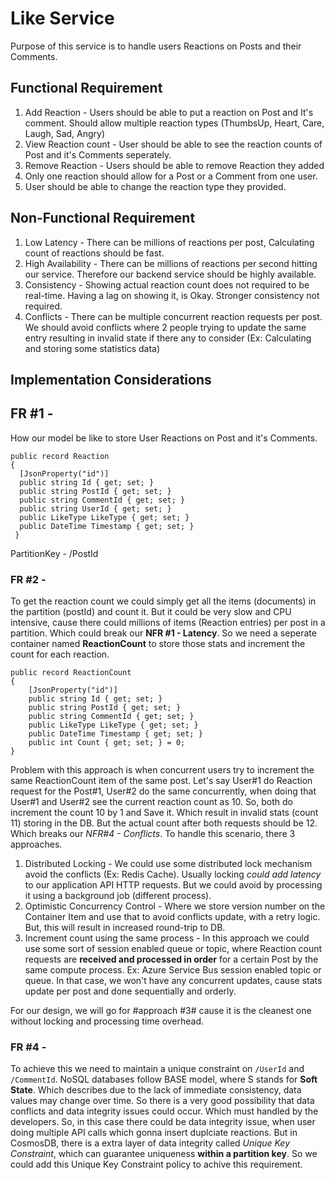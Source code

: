 # Like Service
Purpose of this service is to handle users Reactions on Posts and their Comments.

## Functional Requirement

1. Add Reaction - Users should be able to put a reaction on Post and It's comment. Should allow multiple reaction types (ThumbsUp, Heart, Care, Laugh, Sad, Angry)
2. View Reaction count - User should be able to see the reaction counts of Post and it's Comments seperately.
3. Remove Reaction - Users should be able to remove Reaction they added
4. Only one reaction should allow for a Post or a Comment from one user.
5. User should be able to change the reaction type they provided.

## Non-Functional Requirement
1. Low Latency - There can be millions of reactions per post, Calculating count of reactions should be fast. 
2. High Availability - There can be millions of reactions per second hitting our service. Therefore our backend service should be highly available.
3. Consistency - Showing actual reaction count does not required to be real-time. Having a lag on showing it, is Okay. Stronger consistency not required.
4. Conflicts - There can be multiple concurrent reaction requests per post. We should avoid conflicts where 2 people trying to update the same entry resulting in invalid state if there any to consider (Ex: Calculating and storing some statistics data)

## Implementation Considerations

## FR #1 - <br>
How our model be like to store User Reactions on Post and it's Comments.
```
public record Reaction
{
  [JsonProperty("id")]
  public string Id { get; set; }
  public string PostId { get; set; }
  public string CommentId { get; set; }
  public string UserId { get; set; }
  public LikeType LikeType { get; set; }
  public DateTime Timestamp { get; set; }
 }
```
PartitionKey - /PostId


### FR #2 - <br>
To get the reaction count we could simply get all the items (documents) in the partition (postId) and count it. But it could be very slow and CPU intensive, cause there could millions of items (Reaction entries) per post in a partition. Which could break our **NFR #1 - Latency**. So we need a seperate container named **ReactionCount** to store those stats and increment the count for each reaction. 
```
public record ReactionCount
{
    [JsonProperty("id")]
    public string Id { get; set; }
    public string PostId { get; set; }
    public string CommentId { get; set; }
    public LikeType LikeType { get; set; }
    public DateTime Timestamp { get; set; }
    public int Count { get; set; } = 0;
}
```

Problem with this approach is when concurrent users try to increment the same ReactionCount item of the same post. Let's say User#1 do Reaction request for the Post#1, User#2 do the same concurrently, when doing that User#1 and User#2 see the current reaction count as 10. So, both do increment the count 10 by 1 and Save it. Which result in invalid stats (count 11) storing in the DB. But the actual count after both requests should be 12. Which breaks our *NFR#4 - Conflicts*. To handle this scenario, there 3 approaches.
1. Distributed Locking - We could use some distributed lock mechanism avoid the conflicts (Ex: Redis Cache). Usually locking *could add latency* to our application API HTTP requests. But we could avoid by processing it using a background job (different process).
2. Optimistic Concurrency Control - Where we store version number on the Container Item and use that to avoid conflicts update, with a retry logic. But, this will result in increased round-trip to DB.
3. Increment count using the same process - In this approach we could use some sort of session enabled queue or topic, where Reaction count requests are **received and processed in order** for a certain Post by the same compute process. Ex: Azure Service Bus session enabled topic or queue. In that case, we won't have any concurrent updates, cause stats update per post and done sequentially and orderly. 

For our design, we will go for #approach #3# cause it is the cleanest one without locking and processing time overhead.

### FR #4 - <br>
To achieve this we need to maintain a unique constraint on `/UserId` and `/CommentId`. NoSQL databases follow BASE model, where S stands for **Soft State**. Which describes due to the lack of immediate consistency, data values may change over time. So there is a very good possibility that data conflicts and data integrity issues could occur. Which must handled by the developers. So, in this case there could be data integrity issue, when user doing multiple API calls which gonna insert duplciate reactions. But in CosmosDB, there is a extra layer of data integrity called *Unique Key Constraint*, which can guarantee uniqueness **within a partition key**. So we could add this Unique Key Constraint policy to achive this requirement. 
